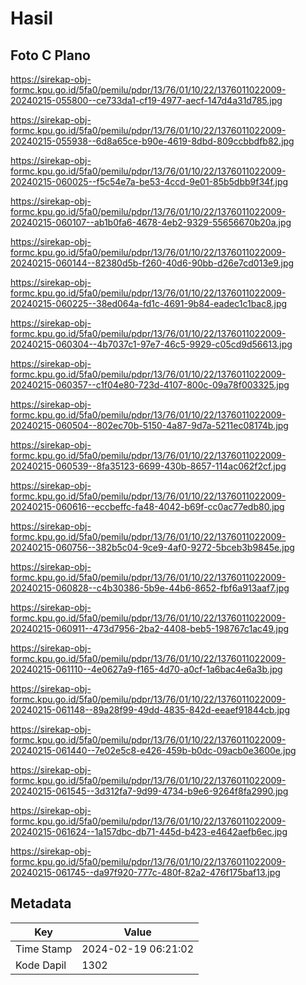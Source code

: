 # Hasil

## Foto C Plano

https://sirekap-obj-formc.kpu.go.id/5fa0/pemilu/pdpr/13/76/01/10/22/1376011022009-20240215-055800--ce733da1-cf19-4977-aecf-147d4a31d785.jpg

https://sirekap-obj-formc.kpu.go.id/5fa0/pemilu/pdpr/13/76/01/10/22/1376011022009-20240215-055938--6d8a65ce-b90e-4619-8dbd-809ccbbdfb82.jpg

https://sirekap-obj-formc.kpu.go.id/5fa0/pemilu/pdpr/13/76/01/10/22/1376011022009-20240215-060025--f5c54e7a-be53-4ccd-9e01-85b5dbb9f34f.jpg

https://sirekap-obj-formc.kpu.go.id/5fa0/pemilu/pdpr/13/76/01/10/22/1376011022009-20240215-060107--ab1b0fa6-4678-4eb2-9329-55656670b20a.jpg

https://sirekap-obj-formc.kpu.go.id/5fa0/pemilu/pdpr/13/76/01/10/22/1376011022009-20240215-060144--82380d5b-f260-40d6-90bb-d26e7cd013e9.jpg

https://sirekap-obj-formc.kpu.go.id/5fa0/pemilu/pdpr/13/76/01/10/22/1376011022009-20240215-060225--38ed064a-fd1c-4691-9b84-eadec1c1bac8.jpg

https://sirekap-obj-formc.kpu.go.id/5fa0/pemilu/pdpr/13/76/01/10/22/1376011022009-20240215-060304--4b7037c1-97e7-46c5-9929-c05cd9d56613.jpg

https://sirekap-obj-formc.kpu.go.id/5fa0/pemilu/pdpr/13/76/01/10/22/1376011022009-20240215-060357--c1f04e80-723d-4107-800c-09a78f003325.jpg

https://sirekap-obj-formc.kpu.go.id/5fa0/pemilu/pdpr/13/76/01/10/22/1376011022009-20240215-060504--802ec70b-5150-4a87-9d7a-5211ec08174b.jpg

https://sirekap-obj-formc.kpu.go.id/5fa0/pemilu/pdpr/13/76/01/10/22/1376011022009-20240215-060539--8fa35123-6699-430b-8657-114ac062f2cf.jpg

https://sirekap-obj-formc.kpu.go.id/5fa0/pemilu/pdpr/13/76/01/10/22/1376011022009-20240215-060616--eccbeffc-fa48-4042-b69f-cc0ac77edb80.jpg

https://sirekap-obj-formc.kpu.go.id/5fa0/pemilu/pdpr/13/76/01/10/22/1376011022009-20240215-060756--382b5c04-9ce9-4af0-9272-5bceb3b9845e.jpg

https://sirekap-obj-formc.kpu.go.id/5fa0/pemilu/pdpr/13/76/01/10/22/1376011022009-20240215-060828--c4b30386-5b9e-44b6-8652-fbf6a913aaf7.jpg

https://sirekap-obj-formc.kpu.go.id/5fa0/pemilu/pdpr/13/76/01/10/22/1376011022009-20240215-060911--473d7956-2ba2-4408-beb5-198767c1ac49.jpg

https://sirekap-obj-formc.kpu.go.id/5fa0/pemilu/pdpr/13/76/01/10/22/1376011022009-20240215-061110--4e0627a9-f165-4d70-a0cf-1a6bac4e6a3b.jpg

https://sirekap-obj-formc.kpu.go.id/5fa0/pemilu/pdpr/13/76/01/10/22/1376011022009-20240215-061148--89a28f99-49dd-4835-842d-eeaef91844cb.jpg

https://sirekap-obj-formc.kpu.go.id/5fa0/pemilu/pdpr/13/76/01/10/22/1376011022009-20240215-061440--7e02e5c8-e426-459b-b0dc-09acb0e3600e.jpg

https://sirekap-obj-formc.kpu.go.id/5fa0/pemilu/pdpr/13/76/01/10/22/1376011022009-20240215-061545--3d312fa7-9d99-4734-b9e6-9264f8fa2990.jpg

https://sirekap-obj-formc.kpu.go.id/5fa0/pemilu/pdpr/13/76/01/10/22/1376011022009-20240215-061624--1a157dbc-db71-445d-b423-e4642aefb6ec.jpg

https://sirekap-obj-formc.kpu.go.id/5fa0/pemilu/pdpr/13/76/01/10/22/1376011022009-20240215-061745--da97f920-777c-480f-82a2-476f175baf13.jpg


## Metadata

| Key        | Value               |
| ---------- | ------------------- |
| Time Stamp | 2024-02-19 06:21:02 |
| Kode Dapil | 1302                |



